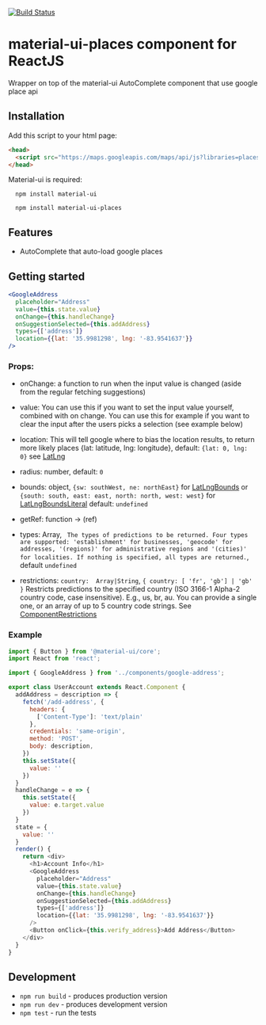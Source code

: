 [![Build Status](https://travis-ci.org/ydeshayes/googlePlaceAutocomplete.svg?branch=master)](https://travis-ci.org/ydeshayes/googlePlaceAutocomplete)
# material-ui-places component for ReactJS

Wrapper on top of the material-ui AutoComplete component that use google place api

## Installation

Add this script to your html page:
```html
<head>
  <script src="https://maps.googleapis.com/maps/api/js?libraries=places"></script>
</head>
```

Material-ui is required:

```
  npm install material-ui
```

```
  npm install material-ui-places
```

## Features

* AutoComplete that auto-load google places

## Getting started


```jsx
<GoogleAddress
  placeholder="Address"
  value={this.state.value}
  onChange={this.handleChange}
  onSuggestionSelected={this.addAddress}
  types={['address']}
  location={{lat: '35.9981298', lng: '-83.9541637'}}
/>
```
### Props:

* onChange: a function to run when the input value is changed (aside from the regular fetching suggestions)

* value: You can use this if you want to set the input value yourself, combined with on change. You can use this for example if you want to clear the input after the users picks a selection (see example below)


* location: This will tell google where to bias the location results, to return more likely places {lat: latitude, lng: longitude}, default: ```{lat: 0, lng: 0}``` see [LatLng](https://developers.google.com/maps/documentation/javascript/reference?hl=fr#LatLng)

* radius: number, default: ```0```

* bounds: object, ```{sw: southWest, ne: northEast}``` for [LatLngBounds](https://developers.google.com/maps/documentation/javascript/reference?hl=fr#LatLngBounds) or ```{south: south, east: east, north: north, west: west}``` for [LatLngBoundsLiteral](https://developers.google.com/maps/documentation/javascript/reference?hl=fr#LatLngBoundsLiteral)  default: ```undefined```

* getRef: function -> (ref)

* types: Array, ```
The types of predictions to be returned. Four types are supported: 'establishment' for businesses, 'geocode' for addresses, '(regions)' for administrative regions and '(cities)' for localities. If nothing is specified, all types are returned.```, default ```undefined```

* restrictions: ```country:  Array|String```, ```{ country: [ 'fr', 'gb'] | 'gb' }```
Restricts predictions to the specified country (ISO 3166-1 Alpha-2 country code, case insensitive). E.g., us, br, au. You can provide a single one, or an array of up to 5 country code strings. See [ComponentRestrictions](https://developers.google.com/maps/documentation/javascript/reference#ComponentRestrictions)

### Example
```js
import { Button } from '@material-ui/core';
import React from 'react';

import { GoogleAddress } from '../components/google-address';

export class UserAccount extends React.Component {
  addAddress = description => {
    fetch('/add-address', {
      headers: {
        ['Content-Type']: 'text/plain'
      },
      credentials: 'same-origin',
      method: 'POST',
      body: description,
    })
    this.setState({
      value: ''
    })
  }
  handleChange = e => {
    this.setState({
      value: e.target.value
    })
  }
  state = {
    value: ''
  }
  render() {
    return <div>
      <h1>Account Info</h1>
      <GoogleAddress
        placeholder="Address"
        value={this.state.value}
        onChange={this.handleChange}
        onSuggestionSelected={this.addAddress}
        types={['address']}
        location={{lat: '35.9981298', lng: '-83.9541637'}}
      />
      <Button onClick={this.verify_address}>Add Address</Button>
    </div>
  }
}
```


## Development

* `npm run build` - produces production version
* `npm run dev` - produces development version
* `npm test` - run the tests
